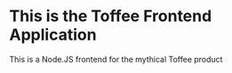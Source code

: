 # This is the Toffee Frontend Application

This is a Node.JS frontend for the mythical Toffee product
